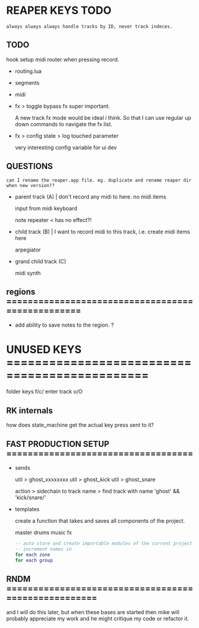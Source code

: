 # REAPER KEYS TODO

`always always always handle tracks by ID, never track indeces.`

## TODO

hook setup midi router when pressing record.

- routing.lua

- segments

- midi

- fx > toggle bypass fx super important.

  A new track fx mode would be ideal i think. So that I can use regular
  up down commands to navigate the fx list.

- fx > config state > log touched parameter

  very interesting config variable for ui dev

## QUESTIONS

`can I rename the reaper.app file. eg. duplicate and rename reaper dir when new version??`

- parent track (A) | don't record any midi to here. no midi items

  input from midi keyboard

  note repeater < has no effect?!

- child track (B) | I want to record midi to this track, i.e. create midi items here

  arpegiator

- grand child track (C)

  midi synth

## regions =================================================

- add ability to save notes to the region. ?

# UNUSED KEYS ==============================================

folder keys f/c/<TAB>
enter track o/O

## RK internals

how does state_machine get the actual key press sent to it?

## FAST PRODUCTION SETUP ===================================

- sends

  util > ghost_xxxxxxxx
  util > ghost_kick
  util > ghost_snare

  action > sidechain to track name > find track with name 'ghost' && 'kick/snare/'

- templates

  create a function that takes and saves all components of the project.

  master
  drums
  music
  fx

  ```lua
  -- auto store and create importable modules of the current project
  -- increment names in
  for each zone
  for each group
  ```

## RNDM ====================================================

and I will do this later, but when these bases are started then mike will probably
appreciate my work and he might critique my code or refactor it.
